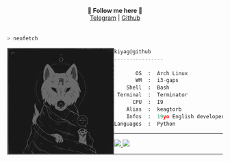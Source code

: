<p align="center">
  <b>🎨 Follow me here 🎨</b><br>  
  <a href="https://t.me/kiyagtorb79">Telegram</a> |
  <a href="https://github.com/kiyagtorb">Github</a><br><br>
  </p>

```bash
> neofetch
```

<img src="https://github.com/KEAGTORB/KEAGTORB/blob/main/Res/meh.gif" align="left" alt="hehe" width="250" height="250">

```py
kiyag@github
----------------

       OS  :  Arch Linux
       WM  :  i3-gaps
    Shell  :  Bash
 Terminal  :  Terminator
      CPU  :  I9
    Alias  :  keagtorb
    Infos  :  19yo English developer!
Languages  :  Python
```
<hr>

<p align="left">
  <a href="https://plasmonix.github.io">
  <img width="49.5%" src="https://github-readme-stats.vercel.app/api?username=keagtorb&show_icons=true&theme=gruvbox&hide_border=true" />
    <img width="49.5%" src="https://github-readme-streak-stats.herokuapp.com/?user=keagtob&theme=gruvbox&hide_border=true" />
  </a>
</p>

<hr>
